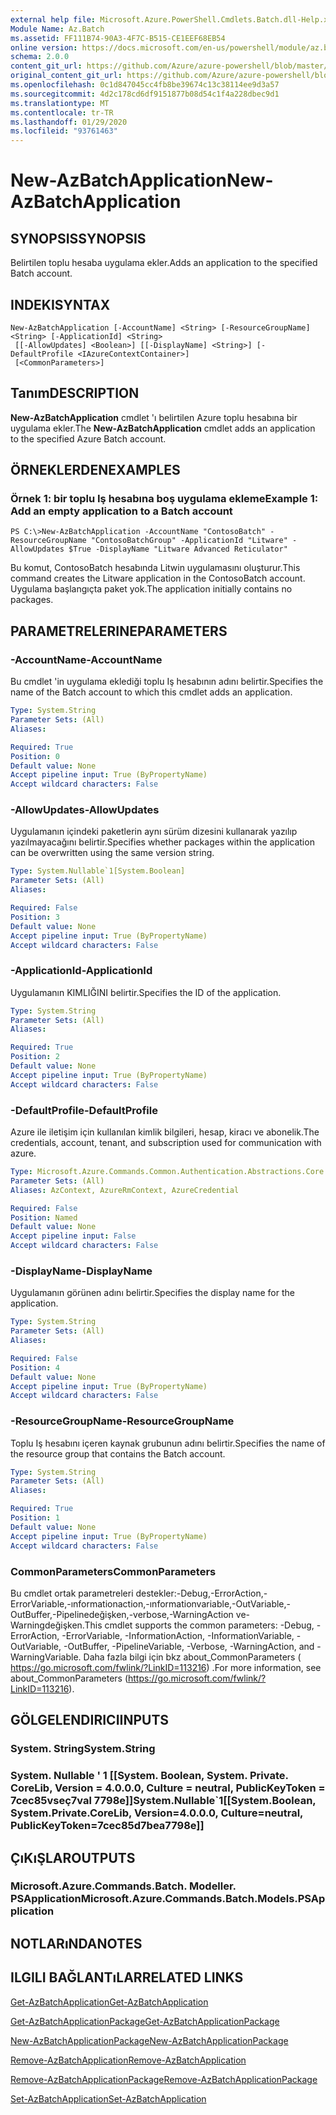 ```yaml
---
external help file: Microsoft.Azure.PowerShell.Cmdlets.Batch.dll-Help.xml
Module Name: Az.Batch
ms.assetid: FF111B74-90A3-4F7C-B515-CE1EEF68EB54
online version: https://docs.microsoft.com/en-us/powershell/module/az.batch/new-azbatchapplication
schema: 2.0.0
content_git_url: https://github.com/Azure/azure-powershell/blob/master/src/Batch/Batch/help/New-AzBatchApplication.md
original_content_git_url: https://github.com/Azure/azure-powershell/blob/master/src/Batch/Batch/help/New-AzBatchApplication.md
ms.openlocfilehash: 0c1d847045cc4fb8be39674c13c38114ee9d3a57
ms.sourcegitcommit: 4d2c178cd6df9151877b08d54c1f4a228dbec9d1
ms.translationtype: MT
ms.contentlocale: tr-TR
ms.lasthandoff: 01/29/2020
ms.locfileid: "93761463"
---
```

# <span data-ttu-id="5cf05-101">New-AzBatchApplication</span><span class="sxs-lookup"><span data-stu-id="5cf05-101">New-AzBatchApplication</span></span>

## <span data-ttu-id="5cf05-102">SYNOPSIS</span><span class="sxs-lookup"><span data-stu-id="5cf05-102">SYNOPSIS</span></span>
<span data-ttu-id="5cf05-103">Belirtilen toplu hesaba uygulama ekler.</span><span class="sxs-lookup"><span data-stu-id="5cf05-103">Adds an application to the specified Batch account.</span></span>

## <span data-ttu-id="5cf05-104">INDEKI</span><span class="sxs-lookup"><span data-stu-id="5cf05-104">SYNTAX</span></span>

```
New-AzBatchApplication [-AccountName] <String> [-ResourceGroupName] <String> [-ApplicationId] <String>
 [[-AllowUpdates] <Boolean>] [[-DisplayName] <String>] [-DefaultProfile <IAzureContextContainer>]
 [<CommonParameters>]
```

## <span data-ttu-id="5cf05-105">Tanım</span><span class="sxs-lookup"><span data-stu-id="5cf05-105">DESCRIPTION</span></span>
<span data-ttu-id="5cf05-106">**New-AzBatchApplication** cmdlet 'ı belirtilen Azure toplu hesabına bir uygulama ekler.</span><span class="sxs-lookup"><span data-stu-id="5cf05-106">The **New-AzBatchApplication** cmdlet adds an application to the specified Azure Batch account.</span></span>

## <span data-ttu-id="5cf05-107">ÖRNEKLERDEN</span><span class="sxs-lookup"><span data-stu-id="5cf05-107">EXAMPLES</span></span>

### <span data-ttu-id="5cf05-108">Örnek 1: bir toplu Iş hesabına boş uygulama ekleme</span><span class="sxs-lookup"><span data-stu-id="5cf05-108">Example 1: Add an empty application to a Batch account</span></span>
```
PS C:\>New-AzBatchApplication -AccountName "ContosoBatch" -ResourceGroupName "ContosoBatchGroup" -ApplicationId "Litware" -AllowUpdates $True -DisplayName "Litware Advanced Reticulator"
```

<span data-ttu-id="5cf05-109">Bu komut, ContosoBatch hesabında Litwin uygulamasını oluşturur.</span><span class="sxs-lookup"><span data-stu-id="5cf05-109">This command creates the Litware application in the ContosoBatch account.</span></span>
<span data-ttu-id="5cf05-110">Uygulama başlangıçta paket yok.</span><span class="sxs-lookup"><span data-stu-id="5cf05-110">The application initially contains no packages.</span></span>

## <span data-ttu-id="5cf05-111">PARAMETRELERINE</span><span class="sxs-lookup"><span data-stu-id="5cf05-111">PARAMETERS</span></span>

### <span data-ttu-id="5cf05-112">-AccountName</span><span class="sxs-lookup"><span data-stu-id="5cf05-112">-AccountName</span></span>
<span data-ttu-id="5cf05-113">Bu cmdlet 'in uygulama eklediği toplu Iş hesabının adını belirtir.</span><span class="sxs-lookup"><span data-stu-id="5cf05-113">Specifies the name of the Batch account to which this cmdlet adds an application.</span></span>

```yaml
Type: System.String
Parameter Sets: (All)
Aliases:

Required: True
Position: 0
Default value: None
Accept pipeline input: True (ByPropertyName)
Accept wildcard characters: False
```

### <span data-ttu-id="5cf05-114">-AllowUpdates</span><span class="sxs-lookup"><span data-stu-id="5cf05-114">-AllowUpdates</span></span>
<span data-ttu-id="5cf05-115">Uygulamanın içindeki paketlerin aynı sürüm dizesini kullanarak yazılıp yazılmayacağını belirtir.</span><span class="sxs-lookup"><span data-stu-id="5cf05-115">Specifies whether packages within the application can be overwritten using the same version string.</span></span>

```yaml
Type: System.Nullable`1[System.Boolean]
Parameter Sets: (All)
Aliases:

Required: False
Position: 3
Default value: None
Accept pipeline input: True (ByPropertyName)
Accept wildcard characters: False
```

### <span data-ttu-id="5cf05-116">-ApplicationId</span><span class="sxs-lookup"><span data-stu-id="5cf05-116">-ApplicationId</span></span>
<span data-ttu-id="5cf05-117">Uygulamanın KIMLIĞINI belirtir.</span><span class="sxs-lookup"><span data-stu-id="5cf05-117">Specifies the ID of the application.</span></span>

```yaml
Type: System.String
Parameter Sets: (All)
Aliases:

Required: True
Position: 2
Default value: None
Accept pipeline input: True (ByPropertyName)
Accept wildcard characters: False
```

### <span data-ttu-id="5cf05-118">-DefaultProfile</span><span class="sxs-lookup"><span data-stu-id="5cf05-118">-DefaultProfile</span></span>
<span data-ttu-id="5cf05-119">Azure ile iletişim için kullanılan kimlik bilgileri, hesap, kiracı ve abonelik.</span><span class="sxs-lookup"><span data-stu-id="5cf05-119">The credentials, account, tenant, and subscription used for communication with azure.</span></span>

```yaml
Type: Microsoft.Azure.Commands.Common.Authentication.Abstractions.Core.IAzureContextContainer
Parameter Sets: (All)
Aliases: AzContext, AzureRmContext, AzureCredential

Required: False
Position: Named
Default value: None
Accept pipeline input: False
Accept wildcard characters: False
```

### <span data-ttu-id="5cf05-120">-DisplayName</span><span class="sxs-lookup"><span data-stu-id="5cf05-120">-DisplayName</span></span>
<span data-ttu-id="5cf05-121">Uygulamanın görünen adını belirtir.</span><span class="sxs-lookup"><span data-stu-id="5cf05-121">Specifies the display name for the application.</span></span>

```yaml
Type: System.String
Parameter Sets: (All)
Aliases:

Required: False
Position: 4
Default value: None
Accept pipeline input: True (ByPropertyName)
Accept wildcard characters: False
```

### <span data-ttu-id="5cf05-122">-ResourceGroupName</span><span class="sxs-lookup"><span data-stu-id="5cf05-122">-ResourceGroupName</span></span>
<span data-ttu-id="5cf05-123">Toplu Iş hesabını içeren kaynak grubunun adını belirtir.</span><span class="sxs-lookup"><span data-stu-id="5cf05-123">Specifies the name of the resource group that contains the Batch account.</span></span>

```yaml
Type: System.String
Parameter Sets: (All)
Aliases:

Required: True
Position: 1
Default value: None
Accept pipeline input: True (ByPropertyName)
Accept wildcard characters: False
```

### <span data-ttu-id="5cf05-124">CommonParameters</span><span class="sxs-lookup"><span data-stu-id="5cf05-124">CommonParameters</span></span>
<span data-ttu-id="5cf05-125">Bu cmdlet ortak parametreleri destekler:-Debug,-ErrorAction,-ErrorVariable,-ınformationaction,-ınformationvariable,-OutVariable,-OutBuffer,-Pipelinedeğişken,-verbose,-WarningAction ve-Warningdeğişken.</span><span class="sxs-lookup"><span data-stu-id="5cf05-125">This cmdlet supports the common parameters: -Debug, -ErrorAction, -ErrorVariable, -InformationAction, -InformationVariable, -OutVariable, -OutBuffer, -PipelineVariable, -Verbose, -WarningAction, and -WarningVariable.</span></span> <span data-ttu-id="5cf05-126">Daha fazla bilgi için bkz about_CommonParameters ( https://go.microsoft.com/fwlink/?LinkID=113216) .</span><span class="sxs-lookup"><span data-stu-id="5cf05-126">For more information, see about_CommonParameters (https://go.microsoft.com/fwlink/?LinkID=113216).</span></span>

## <span data-ttu-id="5cf05-127">GÖLGELENDIRICI</span><span class="sxs-lookup"><span data-stu-id="5cf05-127">INPUTS</span></span>

### <span data-ttu-id="5cf05-128">System. String</span><span class="sxs-lookup"><span data-stu-id="5cf05-128">System.String</span></span>

### <span data-ttu-id="5cf05-129">System. Nullable ' 1 [[System. Boolean, System. Private. CoreLib, Version = 4.0.0.0, Culture = neutral, PublicKeyToken = 7cec85vseç7val 7798e]]</span><span class="sxs-lookup"><span data-stu-id="5cf05-129">System.Nullable\`1[[System.Boolean, System.Private.CoreLib, Version=4.0.0.0, Culture=neutral, PublicKeyToken=7cec85d7bea7798e]]</span></span>

## <span data-ttu-id="5cf05-130">ÇıKıŞLAR</span><span class="sxs-lookup"><span data-stu-id="5cf05-130">OUTPUTS</span></span>

### <span data-ttu-id="5cf05-131">Microsoft.Azure.Commands.Batch. Modeller. PSApplication</span><span class="sxs-lookup"><span data-stu-id="5cf05-131">Microsoft.Azure.Commands.Batch.Models.PSApplication</span></span>

## <span data-ttu-id="5cf05-132">NOTLARıNDA</span><span class="sxs-lookup"><span data-stu-id="5cf05-132">NOTES</span></span>

## <span data-ttu-id="5cf05-133">ILGILI BAĞLANTıLAR</span><span class="sxs-lookup"><span data-stu-id="5cf05-133">RELATED LINKS</span></span>

[<span data-ttu-id="5cf05-134">Get-AzBatchApplication</span><span class="sxs-lookup"><span data-stu-id="5cf05-134">Get-AzBatchApplication</span></span>](./Get-AzBatchApplication.md)

[<span data-ttu-id="5cf05-135">Get-AzBatchApplicationPackage</span><span class="sxs-lookup"><span data-stu-id="5cf05-135">Get-AzBatchApplicationPackage</span></span>](./Get-AzBatchApplicationPackage.md)

[<span data-ttu-id="5cf05-136">New-AzBatchApplicationPackage</span><span class="sxs-lookup"><span data-stu-id="5cf05-136">New-AzBatchApplicationPackage</span></span>](./New-AzBatchApplicationPackage.md)

[<span data-ttu-id="5cf05-137">Remove-AzBatchApplication</span><span class="sxs-lookup"><span data-stu-id="5cf05-137">Remove-AzBatchApplication</span></span>](./Remove-AzBatchApplication.md)

[<span data-ttu-id="5cf05-138">Remove-AzBatchApplicationPackage</span><span class="sxs-lookup"><span data-stu-id="5cf05-138">Remove-AzBatchApplicationPackage</span></span>](./Remove-AzBatchApplicationPackage.md)

[<span data-ttu-id="5cf05-139">Set-AzBatchApplication</span><span class="sxs-lookup"><span data-stu-id="5cf05-139">Set-AzBatchApplication</span></span>](./Set-AzBatchApplication.md)



